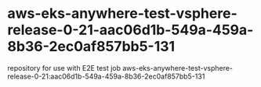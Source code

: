 # aws-eks-anywhere-test-vsphere-release-0-21-aac06d1b-549a-459a-8b36-2ec0af857bb5-131
repository for use with E2E test job aws-eks-anywhere-test-vsphere-release-0-21:aac06d1b-549a-459a-8b36-2ec0af857bb5-131
